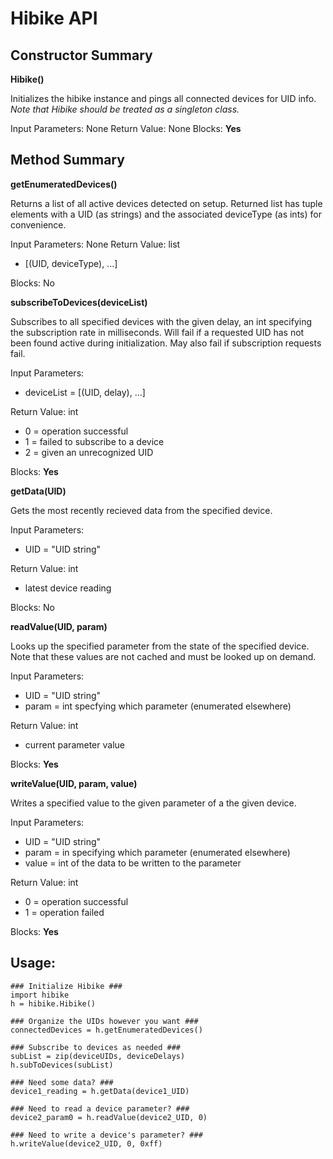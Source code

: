 # Hibike API

## Constructor Summary

**Hibike()**

Initializes the hibike instance and pings all connected devices for UID info.
*Note that Hibike should be treated as a singleton class.*

Input Parameters: None
Return Value: None
Blocks: **Yes**

## Method Summary

**getEnumeratedDevices()**

Returns a list of all active devices detected on setup. Returned list has tuple elements with a UID (as strings) and the associated deviceType (as ints) for convenience.

Input Parameters: None
Return Value: list
- [(UID, deviceType), ...]

Blocks: No

**subscribeToDevices(deviceList)**

Subscribes to all specified devices with the given delay, an int specifying the subscription rate in milliseconds. Will fail if a requested UID has not been found active during initialization. May also fail if subscription requests fail.

Input Parameters: 
- deviceList = [(UID, delay), ...]

Return Value: int
- 0 = operation successful
- 1 = failed to subscribe to a device
- 2 = given an unrecognized UID

Blocks: **Yes**

**getData(UID)**

Gets the most recently recieved data from the specified device.

Input Parameters:
- UID = "UID string"

Return Value: int
- latest device reading

Blocks: No

**readValue(UID, param)**

Looks up the specified parameter from the state of the specified device. Note that these values are not cached and must be looked up on demand.

Input Parameters:
- UID = "UID string"
- param = int specfying which parameter (enumerated elsewhere)

Return Value: int
- current parameter value

Blocks: **Yes**

**writeValue(UID, param, value)**

Writes a specified value to the given parameter of a the given device.

Input Parameters:
- UID = "UID string"
- param = in specifying which parameter (enumerated elsewhere)
- value = int of the data to be written to the parameter

Return Value: int
- 0 = operation successful
- 1 = operation failed

Blocks: **Yes**

## Usage:

    ### Initialize Hibike ###
    import hibike
    h = hibike.Hibike()

    ### Organize the UIDs however you want ###
    connectedDevices = h.getEnumeratedDevices()

    ### Subscribe to devices as needed ###
    subList = zip(deviceUIDs, deviceDelays)
    h.subToDevices(subList)

    ### Need some data? ###
    device1_reading = h.getData(device1_UID)

    ### Need to read a device parameter? ###
    device2_param0 = h.readValue(device2_UID, 0)

    ### Need to write a device's parameter? ###
    h.writeValue(device2_UID, 0, 0xff)
